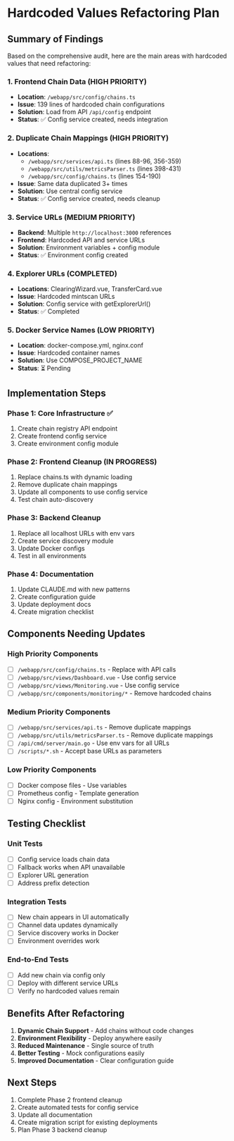 # Hardcoded Values Refactoring Plan

## Summary of Findings

Based on the comprehensive audit, here are the main areas with hardcoded values that need refactoring:

### 1. Frontend Chain Data (HIGH PRIORITY)
- **Location**: `/webapp/src/config/chains.ts`
- **Issue**: 139 lines of hardcoded chain configurations
- **Solution**: Load from API `/api/config` endpoint
- **Status**: ✅ Config service created, needs integration

### 2. Duplicate Chain Mappings (HIGH PRIORITY)
- **Locations**: 
  - `/webapp/src/services/api.ts` (lines 88-96, 356-359)
  - `/webapp/src/utils/metricsParser.ts` (lines 398-431)
  - `/webapp/src/config/chains.ts` (lines 154-190)
- **Issue**: Same data duplicated 3+ times
- **Solution**: Use central config service
- **Status**: ✅ Config service created, needs cleanup

### 3. Service URLs (MEDIUM PRIORITY)
- **Backend**: Multiple `http://localhost:3000` references
- **Frontend**: Hardcoded API and service URLs
- **Solution**: Environment variables + config module
- **Status**: ✅ Environment config created

### 4. Explorer URLs (COMPLETED)
- **Locations**: ClearingWizard.vue, TransferCard.vue
- **Issue**: Hardcoded mintscan URLs
- **Solution**: Config service with getExplorerUrl()
- **Status**: ✅ Completed

### 5. Docker Service Names (LOW PRIORITY)
- **Location**: docker-compose.yml, nginx.conf
- **Issue**: Hardcoded container names
- **Solution**: Use COMPOSE_PROJECT_NAME
- **Status**: ⏳ Pending

## Implementation Steps

### Phase 1: Core Infrastructure ✅
1. Create chain registry API endpoint
2. Create frontend config service
3. Create environment config module

### Phase 2: Frontend Cleanup (IN PROGRESS)
1. Replace chains.ts with dynamic loading
2. Remove duplicate chain mappings
3. Update all components to use config service
4. Test chain auto-discovery

### Phase 3: Backend Cleanup
1. Replace all localhost URLs with env vars
2. Create service discovery module
3. Update Docker configs
4. Test in all environments

### Phase 4: Documentation
1. Update CLAUDE.md with new patterns
2. Create configuration guide
3. Update deployment docs
4. Create migration checklist

## Components Needing Updates

### High Priority Components
- [ ] `/webapp/src/config/chains.ts` - Replace with API calls
- [ ] `/webapp/src/views/Dashboard.vue` - Use config service
- [ ] `/webapp/src/views/Monitoring.vue` - Use config service
- [ ] `/webapp/src/components/monitoring/*` - Remove hardcoded chains

### Medium Priority Components
- [ ] `/webapp/src/services/api.ts` - Remove duplicate mappings
- [ ] `/webapp/src/utils/metricsParser.ts` - Remove duplicate mappings
- [ ] `/api/cmd/server/main.go` - Use env vars for all URLs
- [ ] `/scripts/*.sh` - Accept base URLs as parameters

### Low Priority Components
- [ ] Docker compose files - Use variables
- [ ] Prometheus config - Template generation
- [ ] Nginx config - Environment substitution

## Testing Checklist

### Unit Tests
- [ ] Config service loads chain data
- [ ] Fallback works when API unavailable
- [ ] Explorer URL generation
- [ ] Address prefix detection

### Integration Tests
- [ ] New chain appears in UI automatically
- [ ] Channel data updates dynamically
- [ ] Service discovery works in Docker
- [ ] Environment overrides work

### End-to-End Tests
- [ ] Add new chain via config only
- [ ] Deploy with different service URLs
- [ ] Verify no hardcoded values remain

## Benefits After Refactoring

1. **Dynamic Chain Support** - Add chains without code changes
2. **Environment Flexibility** - Deploy anywhere easily
3. **Reduced Maintenance** - Single source of truth
4. **Better Testing** - Mock configurations easily
5. **Improved Documentation** - Clear configuration guide

## Next Steps

1. Complete Phase 2 frontend cleanup
2. Create automated tests for config service
3. Update all documentation
4. Create migration script for existing deployments
5. Plan Phase 3 backend cleanup